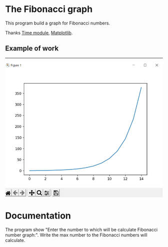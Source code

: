 # The Fibonacci graph



This program build a graph for Fibonacci numbers.

Thanks [Time module](https://pypi.org/project/time/), [Matplotlib](https://matplotlib.org/).

## Example of work
---
![Screenshot](unknown.png)
# Documentation
The program show "Enter the number to which will be calculate Fibonacci number graph:". Write the max number to the Fibonacci numbers will calculate.